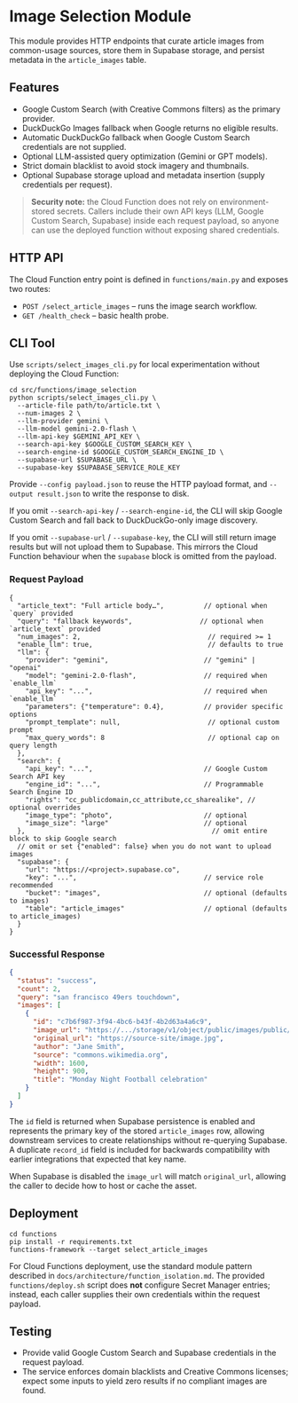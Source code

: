 # Image Selection Module

This module provides HTTP endpoints that curate article images from common-usage sources,
store them in Supabase storage, and persist metadata in the `article_images` table.

## Features
- Google Custom Search (with Creative Commons filters) as the primary provider.
- DuckDuckGo Images fallback when Google returns no eligible results.
- Automatic DuckDuckGo fallback when Google Custom Search credentials are not supplied.
- Optional LLM-assisted query optimization (Gemini or GPT models).
- Strict domain blacklist to avoid stock imagery and thumbnails.
- Optional Supabase storage upload and metadata insertion (supply credentials per request).

> **Security note:** the Cloud Function does not rely on environment-stored secrets. Callers include
> their own API keys (LLM, Google Custom Search, Supabase) inside each request payload, so anyone can
> use the deployed function without exposing shared credentials.

## HTTP API
The Cloud Function entry point is defined in `functions/main.py` and exposes two routes:

- `POST /select_article_images` – runs the image search workflow.
- `GET /health_check` – basic health probe.

## CLI Tool
Use `scripts/select_images_cli.py` for local experimentation without deploying the Cloud Function:

```
cd src/functions/image_selection
python scripts/select_images_cli.py \ 
  --article-file path/to/article.txt \ 
  --num-images 2 \ 
  --llm-provider gemini \ 
  --llm-model gemini-2.0-flash \ 
  --llm-api-key $GEMINI_API_KEY \ 
  --search-api-key $GOOGLE_CUSTOM_SEARCH_KEY \ 
  --search-engine-id $GOOGLE_CUSTOM_SEARCH_ENGINE_ID \ 
  --supabase-url $SUPABASE_URL \ 
  --supabase-key $SUPABASE_SERVICE_ROLE_KEY
```

Provide `--config payload.json` to reuse the HTTP payload format, and `--output result.json`
to write the response to disk.

If you omit `--search-api-key` / `--search-engine-id`, the CLI will skip Google Custom Search and
fall back to DuckDuckGo-only image discovery.

If you omit `--supabase-url` / `--supabase-key`, the CLI will still return image results but will
not upload them to Supabase. This mirrors the Cloud Function behaviour when the `supabase` block is
omitted from the payload.

### Request Payload
```jsonc
{
  "article_text": "Full article body…",          // optional when `query` provided
  "query": "fallback keywords",                 // optional when `article_text` provided
  "num_images": 2,                                // required >= 1
  "enable_llm": true,                             // defaults to true
  "llm": {
    "provider": "gemini",                        // "gemini" | "openai"
    "model": "gemini-2.0-flash",                 // required when `enable_llm`
    "api_key": "...",                            // required when `enable_llm`
    "parameters": {"temperature": 0.4},          // provider specific options
    "prompt_template": null,                      // optional custom prompt
    "max_query_words": 8                          // optional cap on query length
  },
  "search": {
    "api_key": "...",                            // Google Custom Search API key
    "engine_id": "...",                          // Programmable Search Engine ID
    "rights": "cc_publicdomain,cc_attribute,cc_sharealike", // optional overrides
    "image_type": "photo",                       // optional
    "image_size": "large"                        // optional
  },                                               // omit entire block to skip Google search
  // omit or set {"enabled": false} when you do not want to upload images
  "supabase": {
    "url": "https://<project>.supabase.co",
    "key": "...",                                // service role recommended
    "bucket": "images",                          // optional (defaults to images)
    "table": "article_images"                    // optional (defaults to article_images)
  }
}
```

### Successful Response
```json
{
  "status": "success",
  "count": 2,
  "query": "san francisco 49ers touchdown",
  "images": [
    {
      "id": "c7b6f987-3f94-4bc6-b43f-4b2d63a4a6c9",
      "image_url": "https://.../storage/v1/object/public/images/public/hash_123.jpg",
      "original_url": "https://source-site/image.jpg",
      "author": "Jane Smith",
      "source": "commons.wikimedia.org",
      "width": 1600,
      "height": 900,
      "title": "Monday Night Football celebration"
    }
  ]
}
```

The `id` field is returned when Supabase persistence is enabled and represents the
primary key of the stored `article_images` row, allowing downstream services to
create relationships without re-querying Supabase. A duplicate `record_id` field
is included for backwards compatibility with earlier integrations that expected
that key name.

  When Supabase is disabled the `image_url` will match `original_url`, allowing the caller to decide
  how to host or cache the asset.

## Deployment
```
cd functions
pip install -r requirements.txt
functions-framework --target select_article_images
```

For Cloud Functions deployment, use the standard module pattern described in
`docs/architecture/function_isolation.md`. The provided `functions/deploy.sh` script does **not**
configure Secret Manager entries; instead, each caller supplies their own credentials within the
request payload.

## Testing
- Provide valid Google Custom Search and Supabase credentials in the request payload.
- The service enforces domain blacklists and Creative Commons licenses; expect some
  inputs to yield zero results if no compliant images are found.

